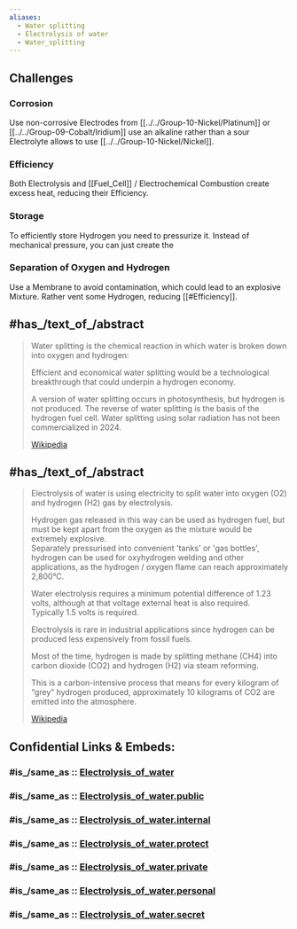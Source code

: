 ```yaml
---
aliases:
  - Water splitting
  - Electrolysis of water
  - Water_splitting 
---
```


## Challenges 

### Corrosion 

Use non-corrosive Electrodes from [[../../Group-10-Nickel/Platinum]] or [[../../Group-09-Cobalt/Iridium]]
use an alkaline rather than a sour Electrolyte allows to use [[../../Group-10-Nickel/Nickel]]. 


### Efficiency 

Both Electrolysis and [[Fuel_Cell]] / Electrochemical Combustion create excess heat, reducing their Efficiency.

### Storage 

To efficiently store Hydrogen you need to pressurize it. 
Instead of mechanical pressure, you can just create the 
### Separation of Oxygen and Hydrogen 

Use a Membrane to avoid contamination, which could lead to an explosive Mixture. 
Rather vent some Hydrogen, reducing [[#Efficiency]]. 




## #has_/text_of_/abstract 

> Water splitting is the chemical reaction in which water is broken down into oxygen and hydrogen:
>
> Efficient and economical water splitting would be a technological breakthrough 
> that could underpin a hydrogen economy. 
> 
> A version of water splitting occurs in photosynthesis, but hydrogen is not produced. 
> The reverse of water splitting is the basis of the hydrogen fuel cell. 
> Water splitting using solar radiation has not been commercialized in 2024.
>
> [Wikipedia](https://en.wikipedia.org/wiki/Water%20splitting) 

## #has_/text_of_/abstract 

> Electrolysis of water is 
> using electricity to split water into oxygen (O2) and hydrogen (H2) gas by electrolysis. 
> 
> Hydrogen gas released in this way can be used as hydrogen fuel, 
> but must be kept apart from the oxygen as the mixture would be extremely explosive.  
> Separately pressurised into convenient 'tanks' or 'gas bottles', 
> hydrogen can be used for oxyhydrogen  welding and other applications, 
> as the hydrogen / oxygen flame can reach approximately 2,800°C.
>
> Water electrolysis requires a minimum potential difference of 1.23 volts, 
> although at that voltage external heat is also required.  
> Typically 1.5 volts is required. 
> 
> Electrolysis is rare in industrial applications 
> since hydrogen can be produced less expensively from fossil fuels. 
> 
> Most of the time, hydrogen is made by splitting methane (CH4) into carbon dioxide (CO2) 
> and hydrogen (H2) via steam reforming. 
> 
> This is a carbon-intensive process that means for every kilogram of “grey” hydrogen produced, 
> approximately 10 kilograms of CO2 are emitted into the atmosphere.
>
> [Wikipedia](https://en.wikipedia.org/wiki/Electrolysis%20of%20water) 


## Confidential Links & Embeds: 

### #is_/same_as :: [Electrolysis_of_water](/_Standards/chemic/chemic~Elements/Group-01-Alkali/Hydrogen/Electrolysis_of_water.md) 

### #is_/same_as :: [Electrolysis_of_water.public](/_public/chemic/chemic~Elements/Group-01-Alkali/Hydrogen/Electrolysis_of_water.public.md) 

### #is_/same_as :: [Electrolysis_of_water.internal](/_internal/chemic/chemic~Elements/Group-01-Alkali/Hydrogen/Electrolysis_of_water.internal.md) 

### #is_/same_as :: [Electrolysis_of_water.protect](/_protect/chemic/chemic~Elements/Group-01-Alkali/Hydrogen/Electrolysis_of_water.protect.md) 

### #is_/same_as :: [Electrolysis_of_water.private](/_private/chemic/chemic~Elements/Group-01-Alkali/Hydrogen/Electrolysis_of_water.private.md) 

### #is_/same_as :: [Electrolysis_of_water.personal](/_personal/chemic/chemic~Elements/Group-01-Alkali/Hydrogen/Electrolysis_of_water.personal.md) 

### #is_/same_as :: [Electrolysis_of_water.secret](/_secret/chemic/chemic~Elements/Group-01-Alkali/Hydrogen/Electrolysis_of_water.secret.md)

